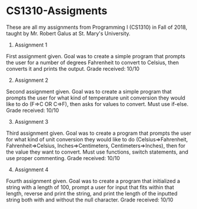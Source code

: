 # CS1310-Assigments

These are all my assignments from Programming I (CS1310) in Fall of 2018, taught by Mr. Robert Galus at St. Mary's University.

1. Assignment 1

First assignment given. Goal was to create a simple program that prompts the user for a number of degrees Fahrenheit to convert to Celsius,
then converts it and prints the output.
Grade received: 10/10

2. Assignment 2

Second assignment given. Goal was to create a simple program that prompts the user for what kind of temperature unit conversion they would
like to do (F=>C OR C=>F), then asks for values to convert. Must use if-else.
Grade received: 10/10

3. Assignment 3

Third assignment given. Goal was to create a program that prompts the user for what kind of unit conversion they would like to do 
(Celsius=>Fahrenheit, Fahrenheit=>Celsius, Inches=>Centimeters, Centimeters=>Inches), then for the value they want to convert. Must use
functions, switch statements, and use proper commenting.
Grade received: 10/10

4. Assignment 4

Fourth assignment given. Goal was to create a program that initialized a string with a length of 100, prompt a user for input that fits within that length, reverse and print the string, and print the length of the inputted string both with and without the null character.
Grade received: 10/10
